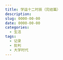 ```yaml
---
title: 学运十二时辰（完结篇）
description: 
slug: 0000-00-00
date: 0000-00-00
categories:
  - 生活
tags:
  - 记录
  - 批判
  - 大学时代
---
```

